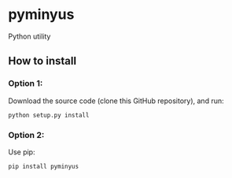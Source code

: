 # pyminyus
Python utility

## How to install

### Option 1:
Download the source code (clone this GitHub repository), and run:
```
python setup.py install
```
### Option 2:
Use pip: 
```
pip install pyminyus
```


